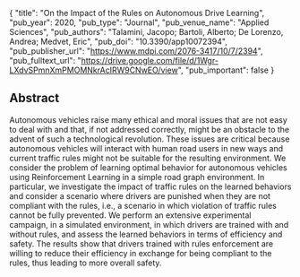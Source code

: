 {
  "title": "On the Impact of the Rules on Autonomous Drive Learning",
  "pub_year": 2020,
  "pub_type": "Journal",
  "pub_venue_name": "Applied Sciences",
  "pub_authors": "Talamini, Jacopo; Bartoli, Alberto; De Lorenzo, Andrea; Medvet, Eric",
  "pub_doi": "10.3390/app10072394",
  "pub_publisher_url": "https://www.mdpi.com/2076-3417/10/7/2394",
  "pub_fulltext_url": "https://drive.google.com/file/d/1Wgr-LXdvSPmnXmPMOMNkrAcIRW9CNwEO/view",
  "pub_important": false
}

## Abstract
Autonomous vehicles raise many ethical and moral issues that are not easy to deal with and that, if not addressed correctly, might be an obstacle to the advent of such a technological revolution. These issues are critical because autonomous vehicles will interact with human road users in new ways and current traffic rules might not be suitable for the resulting environment. We consider the problem of learning optimal behavior for autonomous vehicles using Reinforcement Learning in a simple road graph environment. In particular, we investigate the impact of traffic rules on the learned behaviors and consider a scenario where drivers are punished when they are not compliant with the rules, i.e., a scenario in which violation of traffic rules cannot be fully prevented. We perform an extensive experimental campaign, in a simulated environment, in which drivers are trained with and without rules, and assess the learned behaviors in terms of efficiency and safety. The results show that drivers trained with rules enforcement are willing to reduce their efficiency in exchange for being compliant to the rules, thus leading to more overall safety.
